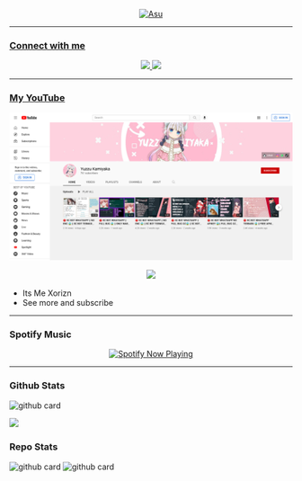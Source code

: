 <p align="center">
  <a href="https://github.com/Rlxfly"><img src="http://readme-typing-svg.herokuapp.com?color=ffc012&center=true&vCenter=true&multiline=false&lines=My+Name+Yuzzu+Kamiyaka;I+Learn+Html+And+Javascript;I+Am+16+Years+Old;I+live+In+Indonesian;Don't+bully+me+≧▽≦" alt="Asu">
</p>

---------

### Connect with me 
<p align="center">
  <a href="https://instagram.com/xorizn"><img src="https://img.shields.io/badge/Instagram-E4405F?style=for-the-badge&logo=instagram&logoColor=white"/> 
  <a href="https://wa.me/6281337541779"><img src="https://img.shields.io/badge/WhatsApp-25D366?style=for-the-badge&logo=whatsapp&logoColor=white" /><br>

  
------

### My YouTube
<p align="center">
<a href="https://youtube.com/c/Xorizn"><img align="center" height="auto" src="https://github.com/Xorizn/image/blob/main/IMG-20210904-WA0000.png"/></a><br><br>
<a href="https://youtube.com/c/Xorizn"><img src="https://camo.githubusercontent.com/d56af0508b6719132b386c00da86b2cf234084af1e4e4888ebd4b0c5106433e3/68747470733a2f2f696d672e736869656c64732e696f2f62616467652f2d596f75747562652d7265643f7374796c653d666c61742d737175617265266c6f676f3d796f7574756265" />
</a><br>
<p align="center">

- Its Me Xorizn
- See more and subscribe

------

### Spotify Music

<p align="center">
  <a href="https://open.spotify.com/track/4bNvS25ZVMCvLHEUV87mp4?si=yb1PaPVnRgiTYedy8r6i_g&utm_source=copy-link&context=spotify%3Aplaylist%3A37i9dQZF1EIVoBTSiHHsdx&dl_branch=1" target="_blank"><img src="https://now-playing-on-spotify.vercel.app/api/spotify" alt="Spotify Now Playing" width="350"/></a>
</p>

------
 
### Github Stats 

![github card](https://github-readme-stats.vercel.app/api?username=Xorizn&show_icons=true&theme=radical)

![](https://github-profile-summary-cards.vercel.app/api/cards/profile-details?username=Xorizn&theme=monokai)

### Repo Stats 

![github card](https://github-readme-stats.vercel.app/api/pin/?username=Xorizn&repo=bitch-bot&theme=dark)
![github card](https://github-readme-stats.vercel.app/api/pin/?username=Xorizn&repo=yuzzu-api&theme=dark)
